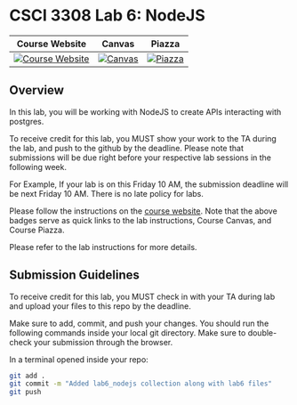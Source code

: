 # CSCI 3308 Lab 6: NodeJS

|                                                Course Website                                                 |                                                   Canvas                                                    |                                              Piazza                                               |
| :-----------------------------------------------------------------------------------------------------------: | :---------------------------------------------------------------------------------------------------------: | :-----------------------------------------------------------------------------------------------: |
| [![Course Website](https://img.shields.io/badge/Labs-Lab6-0A4D99)](https://cuboulder-csci3308.pages.dev/docs/labs/lab6) | [![Canvas](https://img.shields.io/badge/Canvas-CSCI3308-CFB87C)](https://canvas.colorado.edu/courses/110498) | [![Piazza](https://img.shields.io/badge/-Piazza-3e7aab)](https://piazza.com/class/m0agkuig4k6v4) |

## Overview

In this lab, you will be working with NodeJS to create APIs interacting with postgres. 

To receive credit for this lab, you MUST show your work to the TA during the lab, and push to the github by the deadline. Please note that submissions will be due right before your respective lab sessions in the following week. 

For Example, If your lab is on this Friday 10 AM, the submission deadline will be next Friday 10 AM. There is no late policy for labs.

Please follow the instructions on the [course website](https://cuboulder-csci3308.pages.dev/docs/labs/lab6). Note that the above badges serve as quick links to the lab instructions, Course Canvas, and Course Piazza.


Please refer to the lab instructions for more details.

## Submission Guidelines

To receive credit for this lab, you MUST check in with your TA during lab and upload your files to this repo by the deadline.

Make sure to add, commit, and push your changes. You should run the following commands inside your local git directory. Make sure to double-check your submission through the browser.

In a terminal opened inside your repo:

```bash
git add .
git commit -m "Added lab6_nodejs collection along with lab6 files"
git push
```
